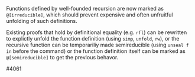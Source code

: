 Functions defined by well-founded recursion are now marked as
`@[irreducible]`, which should prevent expensive and often unfruitful
unfolding of such definitions.

Existing proofs that hold by definitional equality (e.g. `rfl`) can be
rewritten to explictly unfold the function definition (using `simp`,
`unfold`, `rw`), or the recursive function can be temporariliy made
semireducible (using `unseal f in` before the command) or the function
definition itself can be marked as `@[semireducible]` to get the previous
behavor.

#4061
